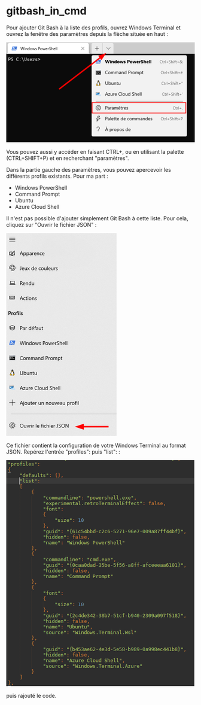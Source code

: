 # gitbash_in_cmd

Pour ajouter Git Bash à la liste des profils, ouvrez Windows Terminal et ouvrez la fenêtre des paramètres depuis la flèche située en haut :

![](images/yDJM2pTV.png)

Vous pouvez aussi y accéder en faisant CTRL+, ou en utilisant la palette (CTRL+SHIFT+P) et en recherchant "paramètres".

Dans la partie gauche des paramètres, vous pouvez apercevoir les différents profils existants. Pour ma part :

- Windows PowerShell
- Command Prompt
- Ubuntu
- Azure Cloud Shell

Il n'est pas possible d'ajouter simplement Git Bash à cette liste. Pour cela, cliquez sur "Ouvrir le fichier JSON" :

![](images/MJuKz4HA.png)

Ce fichier contient la configuration de votre Windows Terminal au format JSON. Repérez l'entrée "profiles": puis "list": :

![](images/fYHTn5mR.png)

puis rajouté le code.